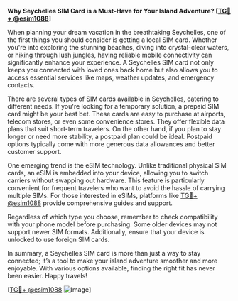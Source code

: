 **Why Seychelles SIM Card is a Must-Have for Your Island Adventure? [[TG💪+ @esim1088](https://t.me/s/esim1088)]**

When planning your dream vacation in the breathtaking Seychelles, one of the first things you should consider is getting a local SIM card. Whether you're into exploring the stunning beaches, diving into crystal-clear waters, or hiking through lush jungles, having reliable mobile connectivity can significantly enhance your experience. A Seychelles SIM card not only keeps you connected with loved ones back home but also allows you to access essential services like maps, weather updates, and emergency contacts.

There are several types of SIM cards available in Seychelles, catering to different needs. If you're looking for a temporary solution, a prepaid SIM card might be your best bet. These cards are easy to purchase at airports, telecom stores, or even some convenience stores. They offer flexible data plans that suit short-term travelers. On the other hand, if you plan to stay longer or need more stability, a postpaid plan could be ideal. Postpaid options typically come with more generous data allowances and better customer support.

One emerging trend is the eSIM technology. Unlike traditional physical SIM cards, an eSIM is embedded into your device, allowing you to switch carriers without swapping out hardware. This feature is particularly convenient for frequent travelers who want to avoid the hassle of carrying multiple SIMs. For those interested in eSIMs, platforms like [TG💪+ @esim1088](https://t.me/s/esim1088) provide comprehensive guides and support.

Regardless of which type you choose, remember to check compatibility with your phone model before purchasing. Some older devices may not support newer SIM formats. Additionally, ensure that your device is unlocked to use foreign SIM cards.

In summary, a Seychelles SIM card is more than just a way to stay connected; it’s a tool to make your island adventure smoother and more enjoyable. With various options available, finding the right fit has never been easier. Happy travels!

[[TG💪+ @esim1088](https://t.me/s/esim1088) ![Image](https://i.postimg.cc/Y0z9fWf4/image.png)]